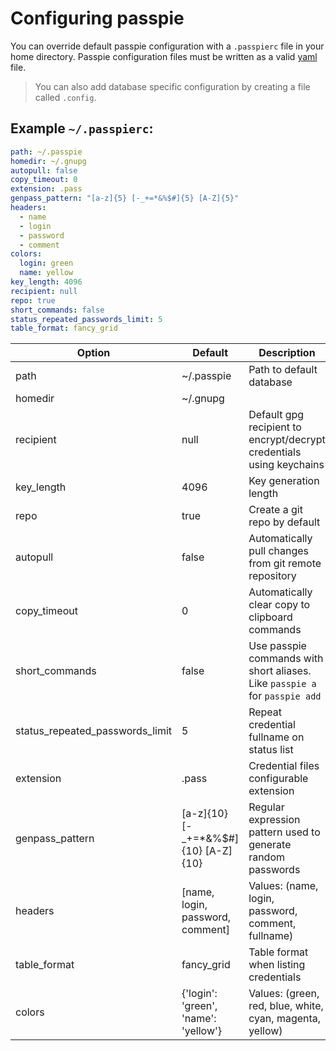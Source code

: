 # Configuring passpie

You can override default passpie configuration with a `.passpierc` file in your home directory. Passpie configuration files must be written as a valid [yaml](http://yaml.org/) file.

> You can also add database specific configuration by creating a file called `.config`.

## Example `~/.passpierc`:

```yaml
path: ~/.passpie
homedir: ~/.gnupg
autopull: false
copy_timeout: 0
extension: .pass
genpass_pattern: "[a-z]{5} [-_+=*&%$#]{5} [A-Z]{5}"
headers:
  - name
  - login
  - password
  - comment
colors:
  login: green
  name: yellow
key_length: 4096
recipient: null
repo: true
short_commands: false
status_repeated_passwords_limit: 5
table_format: fancy_grid
```

| Option                          | Default                              | Description                                                                 |
|---------------------------------|--------------------------------------|-----------------------------------------------------------------------------|
| path                            | ~/.passpie                           | Path to default database                                                    |
| homedir                         | ~/.gnupg                             |                                                                             |
| recipient                       | null                                 | Default gpg recipient to encrypt/decrypt credentials using keychains        |
| key_length                      | 4096                                 | Key generation length                                                       |
| repo                            | true                                 | Create a git repo by default                                                |
| autopull                        | false                                | Automatically pull changes from git remote repository                       |
| copy_timeout                    | 0                                    | Automatically clear copy to clipboard commands                              |
| short_commands                  | false                                | Use passpie commands with short aliases. Like `passpie a` for `passpie add` |
| status_repeated_passwords_limit | 5                                    | Repeat credential fullname on status list                                   |
| extension                       | .pass                                | Credential files configurable extension                                     |
| genpass_pattern                 | [a-z]{10} [-_+=*&%$#]{10} [A-Z]{10}  | Regular expression pattern used to generate random passwords                |
| headers                         | [name, login, password, comment]     | Values: (name, login, password, comment, fullname)                          |
| table_format                    | fancy_grid                           | Table format when listing credentials                                       |
| colors                          | {'login': 'green', 'name': 'yellow'} | Values: (green, red, blue, white, cyan, magenta, yellow)                    |
